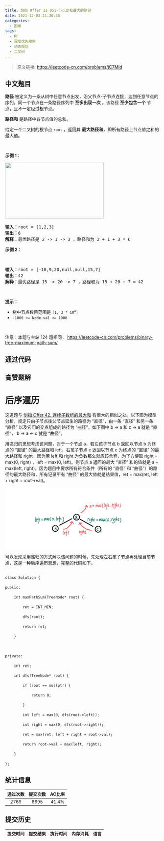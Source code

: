 ```yaml
---
title: 剑指 Offer II 051-节点之和最大的路径
date: 2021-12-03 21:30:38
categories:
  - 困难
tags:
  - 树
  - 深度优先搜索
  - 动态规划
  - 二叉树
---
```


> 原文链接: https://leetcode-cn.com/problems/jC7MId




## 中文题目
<div><p><strong>路径</strong> 被定义为一条从树中任意节点出发，沿父节点-子节点连接，达到任意节点的序列。同一个节点在一条路径序列中 <strong>至多出现一次</strong> 。该路径<strong> 至少包含一个 </strong>节点，且不一定经过根节点。</p>

<p><strong>路径和</strong> 是路径中各节点值的总和。</p>

<p>给定一个二叉树的根节点 <code>root</code> ，返回其 <strong>最大路径和</strong>，即所有路径上节点值之和的最大值。</p>

<p>&nbsp;</p>

<p><strong>示例 1：</strong></p>

<p><img alt="" src="https://assets.leetcode.com/uploads/2020/10/13/exx1.jpg" style="width: 322px; height: 182px;" /></p>

<pre>
<strong>输入：</strong>root = [1,2,3]
<strong>输出：</strong>6
<strong>解释：</strong>最优路径是 2 -&gt; 1 -&gt; 3 ，路径和为 2 + 1 + 3 = 6</pre>

<p><strong>示例 2：</strong></p>

<p><img alt="" src="https://assets.leetcode.com/uploads/2020/10/13/exx2.jpg" /></p>

<pre>
<strong>输入：</strong>root = [-10,9,20,null,null,15,7]
<strong>输出：</strong>42
<strong>解释：</strong>最优路径是 15 -&gt; 20 -&gt; 7 ，路径和为 15 + 20 + 7 = 42
</pre>

<p>&nbsp;</p>

<p><strong>提示：</strong></p>

<ul>
	<li>树中节点数目范围是 <code>[1, 3 * 10<sup>4</sup>]</code></li>
	<li><code>-1000 &lt;= Node.val &lt;= 1000</code></li>
</ul>

<p>&nbsp;</p>

<p><meta charset="UTF-8" />注意：本题与主站 124&nbsp;题相同：&nbsp;<a href="https://leetcode-cn.com/problems/binary-tree-maximum-path-sum/">https://leetcode-cn.com/problems/binary-tree-maximum-path-sum/</a></p>
</div>

## 通过代码
<RecoDemo>
</RecoDemo>


## 高赞题解
# **后序遍历**

这道题与 [剑指 Offer 42. 连续子数组的最大和](https://leetcode-cn.com/problems/lian-xu-zi-shu-zu-de-zui-da-he-lcof/) 有很大的相似之处。以下图为模型分析，规定只由子节点往父节点延生的路径为 “直径”，由一条 “直径” 和另一条 “直径” 以及它们的交点组成的路径为 “曲径”，如下图中 b → a 和 c → a 就是 “直径”， b → a ← c 就是  “曲径”。



用递归的思想考虑该问题，对于一个节点 a，若左孩子节点  b 返回以节点 b 为终点的 “直径” 的最大路径和 left，右孩子节点 c 返回以节点 c 为终点的 “直径” 的最大路径和 right。因为若 left 和 right 为负数那么就应该舍弃，为了方便取 right = max(0, right) ，left = max(0, left)。则节点 a 返回的最大 “直径”  和的值就是 a + max(left, right)。因为题目中要求所有符合条件（所有的 “直径” 和 “曲径”）的路径的最大路径和，所有记录所有 “曲径” 的最大值就是结果值，ret = max(ret, left + right + root->val)。



![788032dadc057891f7739c30a0ab895.jpg](../images/jC7MId-0.jpg)



可以发现采用递归的方式解决该问题的时候，先处理左右孩子节点再处理当前节点，这是一种后序遍历思想，完整的代码如下。

```

class Solution {

public:

    int maxPathSum(TreeNode* root) {

        ret = INT_MIN;

        dfs(root);

        return ret;

    }



private:

    int ret;

    int dfs(TreeNode* root) {

        if (root == nullptr) {

            return 0;

        }

        int left = max(0, dfs(root->left));

        int right = max(0, dfs(root->right));

        ret = max(ret, left + right + root->val);

        return root->val + max(left, right);

    }

};

```



## 统计信息
| 通过次数 | 提交次数 | AC比率 |
| :------: | :------: | :------: |
|    2769    |    6695    |   41.4%   |

## 提交历史
| 提交时间 | 提交结果 | 执行时间 |  内存消耗  | 语言 |
| :------: | :------: | :------: | :--------: | :--------: |
